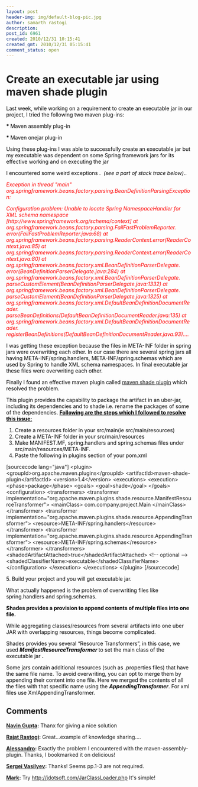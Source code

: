 ```yaml
---
layout: post
header-img: img/default-blog-pic.jpg
author: samarth rastogi
description: 
post_id: 6961
created: 2010/12/31 10:15:41
created_gmt: 2010/12/31 05:15:41
comment_status: open
---
```


# Create an executable jar using maven shade plugin

<p><span style="color: #000000;">Last week, while working on a requirement to create an executable jar in our project, I tried the following two maven plug-ins:</span> <span style="color: #000000;"><strong> </strong></span></p>
<p><span style="color: #000000;"><strong> * </strong>Maven assembly plug-in</span></p>
<p><span style="color: #000000;"><strong> * </strong>Maven onejar plug-in</span></p>
<p><span style="color: #000000;">Using these plug-ins I was able to successfully create an executable jar but my executable was dependent on some Spring framework jars for its effective working and on executing the jar</span></p>
<p><span style="color: #000000;">I encountered some weird exceptions .  <em>(see a part of stack trace below)</em>..</span></p>
<p><em><span style="color: #ff0000;">Exception in thread "main" org.springframework.beans.factory.parsing.BeanDefinitionParsingException:</span></em></p>
<p><em><span style="color: #ff0000;"><!--more-->
Configuration problem: Unable to locate Spring NamespaceHandler
for XML schema namespace [http://www.springframework.org/schema/context]
at org.springframework.beans.factory.parsing.FailFastProblemReporter.
error(FailFastProblemReporter.java:68)
at org.springframework.beans.factory.parsing.ReaderContext.error(ReaderContext.java:85)
at org.springframework.beans.factory.parsing.ReaderContext.error(ReaderContext.java:80)
at org.springframework.beans.factory.xml.BeanDefinitionParserDelegate.
error(BeanDefinitionParserDelegate.java:284)
at org.springframework.beans.factory.xml.BeanDefinitionParserDelegate.
parseCustomElement(BeanDefinitionParserDelegate.java:1332)
at org.springframework.beans.factory.xml.BeanDefinitionParserDelegate.
parseCustomElement(BeanDefinitionParserDelegate.java:1325)
at org.springframework.beans.factory.xml.DefaultBeanDefinitionDocumentReader.
parseBeanDefinitions(DefaultBeanDefinitionDocumentReader.java:135)
at org.springframework.beans.factory.xml.DefaultBeanDefinitionDocumentReader.
registerBeanDefinitions(DefaultBeanDefinitionDocumentReader.java:93)....</span></em></p>
<p><span style="color: #000000;">I was getting these exception because the files in META-INF folder in spring jars were overwriting each other. </span><span style="color: #000000;">In our case there are several spring jars all having META-INF/spring.handlers, META-INF/spring.schemas which are used by Spring to handle XML schema namespaces. In final executable jar these files were overwriting each other.</span></p>
<p><span style="color: #000000;">Finally I found an effective maven plugin called <a href="http://maven.apache.org/plugins/maven-shade-plugin/" target="_blank">maven shade plugin</a> which resolved the problem.</span></p>
<p><span style="color: #000000;">This plugin provides the capability to package the artifact in an uber-jar, including its dependencies and to shade i.e. rename the packages of some of the dependencies.
<span style="text-decoration: underline;"><strong>
Following are the steps which I followed to resolve this issue:</strong></span></span>
<ol>
    <li><span style="color: #000000;">Create a resources folder in your src/main(ie src/main/resources)</span></li>
    <li><span style="color: #000000;">Create a META-INF folder in your src/main/resources</span></li>
    <li><span style="color: #000000;">Make MANIFEST.MF, spring.handlers and spring.schemas files under src/main/resources/META-INF.</span></li>
    <li><span style="color: #000000;">Paste the following in plugins section of your pom.xml</span></li>
</ol>
[sourcecode lang="java"]
&lt;plugin&gt;
 &lt;groupId&gt;org.apache.maven.plugins&lt;/groupId&gt;
 &lt;artifactId&gt;maven-shade-plugin&lt;/artifactId&gt;
 &lt;version&gt;1.4&lt;/version&gt;
 &lt;executions&gt;
  &lt;execution&gt;
   &lt;phase&gt;package&lt;/phase&gt;
       &lt;goals&gt;
          &lt;goal&gt;shade&lt;/goal&gt;
       &lt;/goals&gt;
   &lt;configuration&gt;
    &lt;transformers&gt;
     &lt;transformer
   implementation=&quot;org.apache.maven.plugins.shade.resource.ManifestResourceTransformer&quot;&gt;
      &lt;mainClass&gt; com.company.project.Main &lt;/mainClass&gt;
     &lt;/transformer&gt;
     &lt;transformer
      implementation=&quot;org.apache.maven.plugins.shade.resource.AppendingTransformer&quot;&gt;
      &lt;resource&gt;META-INF/spring.handlers&lt;/resource&gt;
     &lt;/transformer&gt;
     &lt;transformer
      implementation=&quot;org.apache.maven.plugins.shade.resource.AppendingTransformer&quot;&gt;
     &lt;resource&gt;META-INF/spring.schemas&lt;/resource&gt;
     &lt;/transformer&gt;
    &lt;/transformers&gt;
    &lt;shadedArtifactAttached&gt;true&lt;/shadedArtifactAttached&gt;
    &lt;!-- optional --&gt;
    &lt;shadedClassifierName&gt;executable&lt;/shadedClassifierName&gt;
     &lt;/configuration&gt;
   &lt;/execution&gt;
  &lt;/executions&gt;
&lt;/plugin&gt;
[/sourcecode]</p>
<p><strong> </strong></p>
<p><span style="color: #000000;"><strong><span style="font-weight: normal;">5.</span> </strong>Build your project and you will get executable jar.</span></p>
<p><span style="color: #000000;">What actually happened is the problem of overwriting files like spring.handlers and spring.schemas.</span></p>
<p><span style="color: #000000;"> <strong>Shades provides a provision to append contents of multiple files into one file.</strong></span></p>
<p><span style="color: #000000;">While aggregating classes/resources from several artifacts into one uber JAR with overlapping resources, things become complicated.</span></p>
<p><span style="color: #000000;">Shades provides you several “Resource Transformers”, in this case, we used<em> <strong>ManifestResourceTransformer </strong></em>to set the main class of the executable jar <strong>.</strong></span></p>
<p><span style="color: #000000;">Some jars contain additional resources (such as .properties files) that have the same file name. To avoid overwriting, you can opt to merge them by appending their content into one file. Here we merged the contents of all the files with that specific name using the <strong><em>AppendingTransformer</em></strong>. For xml files use XmlAppendingTransformer.</span>
<div id="_mcePaste" style="position: absolute; left: -10000px; top: 684px; width: 1px; height: 1px; overflow: hidden;"><span style="color: #000000;">&lt;plugin&gt;
&lt;groupId&gt;org.apache.maven.plugins&lt;/groupId&gt;
&lt;artifactId&gt;maven-shade-plugin&lt;/artifactId&gt;
&lt;version&gt;1.4&lt;/version&gt;
&lt;executions&gt;
&lt;execution&gt;
&lt;phase&gt;package&lt;/phase&gt;
&lt;goals&gt;
&lt;goal&gt;shade&lt;/goal&gt;
&lt;/goals&gt;
&lt;configuration&gt;
&lt;transformers&gt;
&lt;transformer implementation="org.apache.maven.plugins.shade.resource.ManifestResourceTransformer"&gt;
&lt;mainClass&gt; com.company.project.Main &lt;/mainClass&gt;
&lt;/transformer&gt;
&lt;transformer implementation="org.apache.maven.plugins.shade.resource.AppendingTransformer"&gt;
&lt;resource&gt;META-INF/spring.handlers&lt;/resource&gt;
&lt;/transformer&gt;
&lt;transformer implementation="org.apache.maven.plugins.shade.resource.AppendingTransformer"&gt;
&lt;resource&gt;META-INF/spring.schemas&lt;/resource&gt;
&lt;/transformer&gt;
&lt;/transformers&gt;
&lt;shadedArtifactAttached&gt;true&lt;/shadedArtifactAttached&gt;&lt;!-- optional --&gt;
&lt;shadedClassifierName&gt;executable&lt;/shadedClassifierName&gt;
&lt;/configuration&gt;
&lt;/execution&gt;
&lt;/executions&gt;
&lt;/plugin&gt; </span></div></p>

## Comments

**[Navin Gupta](#4559 "2010-12-31 17:51:39"):** Thanx for giving a nice solution

**[Rajat Rastogi](#5325 "2011-03-01 02:51:16"):** Great...example of knowledge sharing....

**[Alessandro](#5418 "2011-04-08 12:44:07"):** Exactly the problem I encountered with the maven-assembly-plugin. Thanks, I bookmarked it on delicious!

**[Sergei Vasilyev](#5602 "2011-05-30 15:54:30"):** Thanks! Seems pp.1-3 are not required.

**[Mark](#6040 "2011-10-21 04:40:37"):** Try http://jdotsoft.com/JarClassLoader.php It's simple!

